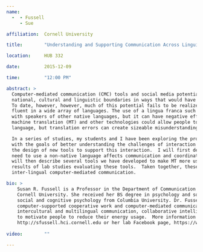 ```yaml
---
name:
  -  - Fussell
     - Sue

affiliation:  Cornell University

title:        "Understanding and Supporting Communication Across Linguistic Boundaries"

location:     HUB 332

date:         2015-12-09

time:         "12:00 PM"

abstract: >
  Computer-mediated communication (CMC) tools and social media potentially allow people to interact fluidly across 
  national, cultural and linguistic boundaries in ways that would have been difficult if not impossible in the past. 
  To date, however, however, much of this potential fails to be realized. A single individual is unlikely to be 
  fluent in a wide array of languages. The use of a lingua franca such as English permits a degree of interaction 
  with speakers of other native languages, but it can have negative effects on non-native speakers. Advances in 
  machine translation (MT) and other technologies could allow people to communicate with one another in their native 
  language, but translation errors can create sizeable misunderstandings when MT is used in conversational settings.  

  In a series of studies, my students and I have been exploring the problem space of inter-lingual communication, 
  with the goals of better understanding the challenges of interaction across language boundaries and of informing 
  the design of new tools to support this interaction.  I will first describe two interview studies exploring how the 
  need to use a non-native language affects communication and coordination in both formal and informal settings. I 
  will then describe several tools we have developed to make MT more usable in everyday conversation and present the 
  results of lab studies evaluating these tools.  Taken together, these studies help help advance the area of 
  inter-lingual computer-mediated communication. 

bio: >
    Susan R. Fussell is a Professor in the Department of Communication and the Department of of Information Science at 
    Cornell University. She received her BS degree in psychology and sociology from Tufts University, and her Ph.D. in 
    social and cognitive psychology from Columbia University. Dr. Fussell's primary interests lie in the areas of 
    computer-supported cooperative work and computer-mediated communication. Her current projects focus on 
    intercultural and multilingual communication, collaborative intelligence analysis, public deliberation, and tools 
    to motivate people to reduce their energy usage.  More information can be found on her website 
    http://sfussell.hci.cornell.edu or her lab Facebook page, https://www.facebook.com/InterculturalCommLab.
  
video:        ""

---
```

